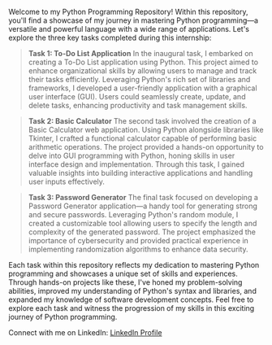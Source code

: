 

Welcome to my Python Programming Repository! Within this repository, you'll find a showcase of my journey in mastering Python programming—a versatile and powerful language with a wide range of applications. Let's explore the three key tasks completed during this internship:

> **Task 1: To-Do List Application**
In the inaugural task, I embarked on creating a To-Do List application using Python. This project aimed to enhance organizational skills by allowing users to manage and track their tasks efficiently. Leveraging Python's rich set of libraries and frameworks, I developed a user-friendly application with a graphical user interface (GUI). Users could seamlessly create, update, and delete tasks, enhancing productivity and task management skills.

> **Task 2: Basic Calculator**
The second task involved the creation of a Basic Calculator web application. Using Python alongside libraries like Tkinter, I crafted a functional calculator capable of performing basic arithmetic operations. The project provided a hands-on opportunity to delve into GUI programming with Python, honing skills in user interface design and implementation. Through this task, I gained valuable insights into building interactive applications and handling user inputs effectively.

> **Task 3: Password Generator**
The final task focused on developing a Password Generator application—a handy tool for generating strong and secure passwords. Leveraging Python's random module, I created a customizable tool allowing users to specify the length and complexity of the generated password. The project emphasized the importance of cybersecurity and provided practical experience in implementing randomization algorithms to enhance data security.

Each task within this repository reflects my dedication to mastering Python programming and showcases a unique set of skills and experiences. Through hands-on projects like these, I've honed my problem-solving abilities, improved my understanding of Python's syntax and libraries, and expanded my knowledge of software development concepts. Feel free to explore each task and witness the progression of my skills in this exciting journey of Python programming.

Connect with me on LinkedIn: [LinkedIn Profile](https://www.linkedin.com/in/thasya-sri-khandrika-4074b025b/)
